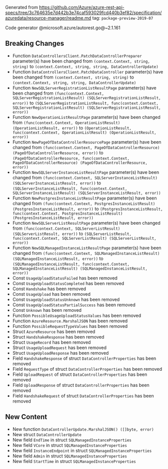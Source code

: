 Generated from https://github.com/Azure/azure-rest-api-specs/tree/3c764635e7d442b3e74caf593029fcd440b3ef82/specification/azuredata/resource-manager/readme.md tag: `package-preview-2019-07`

Code generator @microsoft.azure/autorest.go@~2.1.161

## Breaking Changes

- Function `DataControllersClient.PatchDataControllerPreparer` parameter(s) have been changed from `(context.Context, string, string)` to `(context.Context, string, string, DataControllerUpdate)`
- Function `DataControllersClient.PatchDataController` parameter(s) have been changed from `(context.Context, string, string)` to `(context.Context, string, string, DataControllerUpdate)`
- Function `NewSQLServerRegistrationListResultPage` parameter(s) have been changed from `(func(context.Context, SQLServerRegistrationListResult) (SQLServerRegistrationListResult, error))` to `(SQLServerRegistrationListResult, func(context.Context, SQLServerRegistrationListResult) (SQLServerRegistrationListResult, error))`
- Function `NewOperationListResultPage` parameter(s) have been changed from `(func(context.Context, OperationListResult) (OperationListResult, error))` to `(OperationListResult, func(context.Context, OperationListResult) (OperationListResult, error))`
- Function `NewPageOfDataControllerResourcePage` parameter(s) have been changed from `(func(context.Context, PageOfDataControllerResource) (PageOfDataControllerResource, error))` to `(PageOfDataControllerResource, func(context.Context, PageOfDataControllerResource) (PageOfDataControllerResource, error))`
- Function `NewSQLServerInstanceListResultPage` parameter(s) have been changed from `(func(context.Context, SQLServerInstanceListResult) (SQLServerInstanceListResult, error))` to `(SQLServerInstanceListResult, func(context.Context, SQLServerInstanceListResult) (SQLServerInstanceListResult, error))`
- Function `NewPostgresInstanceListResultPage` parameter(s) have been changed from `(func(context.Context, PostgresInstanceListResult) (PostgresInstanceListResult, error))` to `(PostgresInstanceListResult, func(context.Context, PostgresInstanceListResult) (PostgresInstanceListResult, error))`
- Function `NewSQLServerListResultPage` parameter(s) have been changed from `(func(context.Context, SQLServerListResult) (SQLServerListResult, error))` to `(SQLServerListResult, func(context.Context, SQLServerListResult) (SQLServerListResult, error))`
- Function `NewSQLManagedInstanceListResultPage` parameter(s) have been changed from `(func(context.Context, SQLManagedInstanceListResult) (SQLManagedInstanceListResult, error))` to `(SQLManagedInstanceListResult, func(context.Context, SQLManagedInstanceListResult) (SQLManagedInstanceListResult, error))`
- Const `UsageUploadStatusFailed` has been removed
- Const `UsageUploadStatusCompleted` has been removed
- Const `Handshake` has been removed
- Const `UsageUpload` has been removed
- Const `UsageUploadStatusUnknown` has been removed
- Const `UsageUploadStatusPartialSuccess` has been removed
- Const `Unknown` has been removed
- Function `PossibleUsageUploadStatusValues` has been removed
- Function `AzureResource.MarshalJSON` has been removed
- Function `PossibleRequestTypeValues` has been removed
- Struct `AzureResource` has been removed
- Struct `HandshakeResponse` has been removed
- Struct `UsageRecord` has been removed
- Struct `UsageUploadRequest` has been removed
- Struct `UsageUploadResponse` has been removed
- Field `HandshakeResponse` of struct `DataControllerProperties` has been removed
- Field `RequestType` of struct `DataControllerProperties` has been removed
- Field `UploadRequest` of struct `DataControllerProperties` has been removed
- Field `UploadResponse` of struct `DataControllerProperties` has been removed
- Field `HandshakeRequest` of struct `DataControllerProperties` has been removed

## New Content

- New function `DataControllerUpdate.MarshalJSON() ([]byte, error)`
- New struct `DataControllerUpdate`
- New field `EndTime` in struct `SQLManagedInstanceProperties`
- New field `VCore` in struct `SQLManagedInstanceProperties`
- New field `InstanceEndpoint` in struct `SQLManagedInstanceProperties`
- New field `Admin` in struct `SQLManagedInstanceProperties`
- New field `StartTime` in struct `SQLManagedInstanceProperties`

